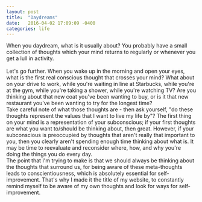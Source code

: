 ```yaml
---
layout: post
title:  "Daydreams"
date:   2016-04-02 17:09:09 -0400
categories: life
---
```


When you daydream, what is it usually about? You probably have a small collection of thoughts which your mind returns to regularly or whenever you get a lull in activity.  
<br>
Let's go further. When you wake up in the morning and open your eyes, what is the first real conscious thought that crosses your mind? What about on your drive to work, while you're waiting in line at Starbucks, while you're at the gym, while you're taking a shower, while you're watching TV? Are you thinking about that new coat you've been wanting to buy, or is it that new restaurant you've been wanting to try for the longest time? 
<br>
Take careful note of what those thoughts are - then ask yourself, "do these thoughts represent the values that I want to live my life by"? The first thing on your mind is a representation of your subconscious; if your first thoughts are what you want to/should be thinking about, then great. However, if your subconscious is preoccupied by thoughts that aren't really that important to you, then you clearly aren't spending enough time thinking about what is. It may be time to reevaluate and reconsider where, how, and why you're doing the things you do every day. 
<br>
The point that I'm trying to make is that we should always be thinking about the thoughts that surround us, for being aware of these meta-thoughts leads to conscientiousness, which is absolutely essential for self-improvement. That's why I made it the title of my website, to constantly remind myself to be aware of my own thoughts and look for ways for self-improvement. 